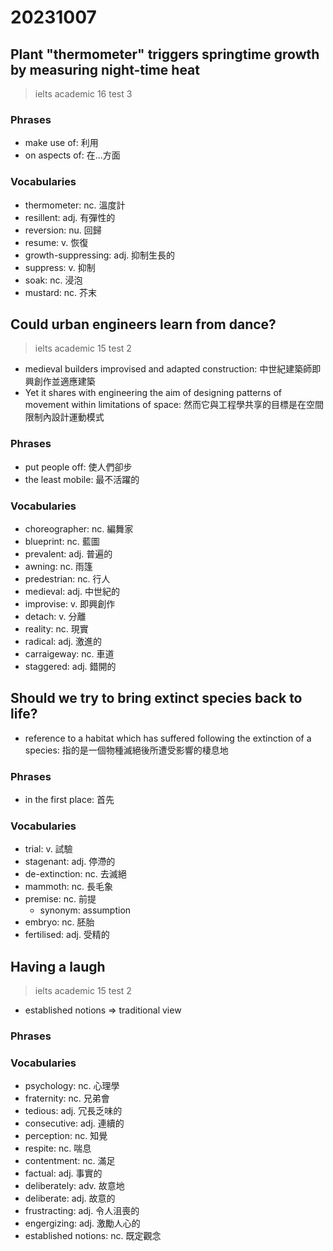 # 20231007

## Plant "thermometer" triggers springtime growth by measuring night-time heat

> ielts academic 16 test 3

### Phrases

- make use of: 利用
- on aspects of: 在...方面

### Vocabularies

- thermometer: nc. 溫度計
- resillent: adj. 有彈性的
- reversion: nu. 回歸
- resume: v. 恢復
- growth-suppressing: adj. 抑制生長的
- suppress: v. 抑制
- soak: nc. 浸泡
- mustard: nc. 芥末

## Could urban engineers learn from dance?

> ielts academic 15 test 2

- medieval builders improvised and adapted construction: 中世紀建築師即興創作並適應建築
- Yet it shares with engineering the aim of designing patterns of movement within limitations of space: 然而它與工程學共享的目標是在空間限制內設計運動模式


### Phrases

- put people off: 使人們卻步
- the least mobile: 最不活躍的

### Vocabularies

- choreographer: nc. 編舞家
- blueprint: nc. 藍圖
- prevalent: adj. 普遍的
- awning: nc. 雨篷
- predestrian: nc. 行人
- medieval: adj. 中世紀的
- improvise: v. 即興創作
- detach: v. 分離
- reality: nc. 現實
- radical: adj. 激進的
- carraigeway: nc. 車道
- staggered: adj. 錯開的

## Should we try to bring extinct species back to life?

- reference to a habitat which has suffered following the extinction of a species: 指的是一個物種滅絕後所遭受影響的棲息地

### Phrases

- in the first place: 首先

### Vocabularies

- trial: v. 試驗
- stagenant: adj. 停滯的
- de-extinction: nc. 去滅絕
- mammoth: nc. 長毛象
- premise: nc. 前提
  - synonym: assumption
- embryo: nc. 胚胎
- fertilised: adj. 受精的

## Having a laugh

> ielts academic 15 test 2

- established notions => traditional view

### Phrases

### Vocabularies

- psychology: nc. 心理學
- fraternity: nc. 兄弟會
- tedious: adj. 冗長乏味的
- consecutive: adj. 連續的
- perception: nc. 知覺
- respite: nc. 喘息
- contentment: nc. 滿足
- factual: adj. 事實的
- deliberately: adv. 故意地
- deliberate: adj. 故意的
- frustracting: adj. 令人沮喪的
- engergizing: adj. 激勵人心的
- established notions: nc. 既定觀念